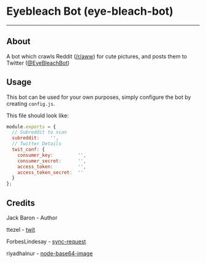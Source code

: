 # Eyebleach Bot (eye-bleach-bot)
---
## About
A bot which crawls Reddit ([/r/aww](https://www.reddit.com/r/aww/)) for cute pictures, and posts them to Twitter ([@EyeBleachBot](https://twitter.com/eyebleachbot))

## Usage
This bot can be used for your own purposes, simply configure the bot by creating `config.js`.

This file should look like:
```js
module.exports = {
  // Subreddit to scan
  subreddit:    '',
  // Twitter Details
  twit_conf: {
    consumer_key:         '',
    consumer_secret:      '',
    access_token:         '',
    access_token_secret:  ''
  }
};
```

## Credits
Jack Baron - Author

ttezel - [twit](https://github.com/ttezel/twit)

ForbesLindesay - [sync-request](https://github.com/ForbesLindesay/sync-request)

riyadhalnur - [node-base64-image](https://github.com/riyadhalnur/node-base64-image)